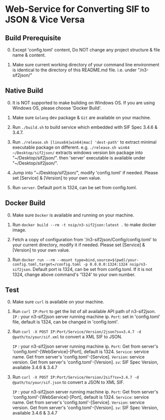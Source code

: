 # Web-Service for Converting SIF to JSON & Vice Versa

## Build Prerequisite

0. Except 'config.toml' content, Do NOT change any project structure & file name & content.

1. Make sure current working directory of your command line environment is identical to the directory of this README.md file.
   i.e. under "/n3-sif2json/"

## Native Build

0. It is NOT supported to make building on Windows OS. If you are using Windows OS, please choose 'Docker Build'.

1. Make sure `Golang` dev package & `Git` are available on your machine.

2. Run `./build.sh` to build service which embedded with SIF Spec 3.4.6 & 3.4.7.

3. Run `./release.sh [linux64|win64|mac] 'dest-path'` to extract minimal executable package on different.
   e.g. `./release.sh win64 ~/Desktop/sif2json/` extracts windows version bin package into "~/Desktop/sif2json/".
   then 'server' executable is available under "~/Desktop/sif2json/".

4. Jump into "~/Desktop/sif2json/", modify 'config.toml' if needed.
   Please set [Service] & [Version] to your own value.

5. Run `server`.
   Default port is 1324, can be set from config.toml.

## Docker Build
  
0. Make sure `Docker` is available and running on your machine.

1. Run `docker build --rm -t nsip/n3-sif2json:latest .` to make docker image.

2. Fetch a copy of configuration from '/n3-sif2json/Config/config.toml' to your current directory, modify it if needed.
   Please set [Service] & [Version] to your own value.

3. Run `docker run --rm --mount type=bind,source=$(pwd)/your-config.toml,target=/config.toml -p 0.0.0.0:1324:1324 nsip/n3-sif2json`.
   Default port is 1324, can be set from config.toml. If it is not 1324, change above command's '1324' to your own number.

## Test

0. Make sure `curl` is available on your machine.

1. Run `curl IP:Port` to get the list of all available API path of n3-sif2json.
   `IP` : your n3-sif2json server running machine ip.
   `Port`: set in 'config.toml' file, default is 1324, can be changed in 'config.toml'.

2. Run `curl -X POST IP:Port/Service/Version/2json?sv=3.4.7 -d @path/to/your/sif.xml`
   to convert a XML SIF to JSON.

   `IP` : your n3-sif2json server running machine ip.
   `Port`: Get from server's 'config.toml'-[WebService]-[Port], default is 1324.
   `Service`: service name. Get from server's 'config.toml'-[Service].
   `Version`: service version. Get from server's 'config.toml'-[Version].
   `sv`: SIF Spec Version, available 3.4.6 & 3.4.7

3. Run `curl -X POST IP:Port/Service/Version/2sif?sv=3.4.7 -d @path/to/your/sif.json`
   to convert a JSON to XML SIF.

   `IP` : your n3-sif2json server running machine ip.
   `Port`: Get from server's 'config.toml'-[WebService]-[Port], default is 1324.
   `Service`: service name. Get from server's 'config.toml'-[Service].
   `Version`: service version. Get from server's 'config.toml'-[Version].
   `sv`: SIF Spec Version, available 3.4.6 & 3.4.7
